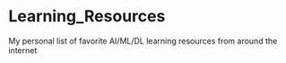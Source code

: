 # Learning_Resources
My personal list of favorite AI/ML/DL learning resources from around the internet
